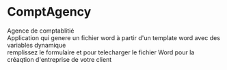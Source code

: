 # ComptAgency
Agence de comptablitié <br />
Application qui genere un fichier word à partir d'un template word avec des variables dynamique <br/>
remplissez le formulaire et pour telecharger le fichier Word pour la créaqtion d'entreprise de votre client 
